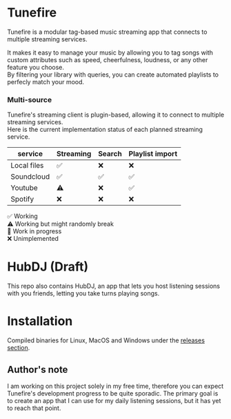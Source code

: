 # Tunefire

Tunefire is a modular tag-based music streaming app that connects to multiple streaming services.

It makes it easy to manage your music by allowing you to tag songs with custom attributes such as speed, cheerfulness, loudness, or any other feature you choose.  
By filtering your library with queries, you can create automated playlists to perfecly match your mood.

### Multi-source

Tunefire's streaming client is plugin-based, allowing it to connect to multiple streaming services.  
Here is the current implementation status of each planned streaming service.

| service     | Streaming | Search | Playlist import |
| ----------- | --------- | ------ | --------------- |
| Local files | ✅         | ❌      | ❌               |
| Soundcloud  | ✅         | ✅      | ✅               |
| Youtube     | ⚠️        | ❌      | ✅               |
| Spotify     | ❌         | ❌      | ❌               |


✅ Working  
⚠️ Working but might randomly break  
🚧 Work in progress  
❌ Unimplemented  

# HubDJ (Draft)

This repo also contains HubDJ, an app that lets you host listening sessions with you friends, letting you take turns playing songs.

# Installation

Compiled binaries for Linux, MacOS and Windows under the [releases section](https://github.com/Azorlogh/tunefire/releases/).

## Author's note

I am working on this project solely in my free time, therefore you can expect Tunefire's development progress to be quite sporadic. The primary goal is to create an app that I can use for my daily listening sessions, but it has yet to reach that point.
